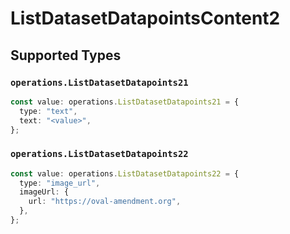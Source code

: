# ListDatasetDatapointsContent2


## Supported Types

### `operations.ListDatasetDatapoints21`

```typescript
const value: operations.ListDatasetDatapoints21 = {
  type: "text",
  text: "<value>",
};
```

### `operations.ListDatasetDatapoints22`

```typescript
const value: operations.ListDatasetDatapoints22 = {
  type: "image_url",
  imageUrl: {
    url: "https://oval-amendment.org",
  },
};
```

